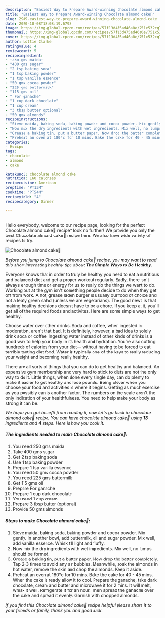 ```yaml
---
description: "Easiest Way to Prepare Award-winning Chocolate almond cake🎂"
title: "Easiest Way to Prepare Award-winning Chocolate almond cake🎂"
slug: 2989-easiest-way-to-prepare-award-winning-chocolate-almond-cake
date: 2020-10-08T18:08:19.679Z
image: https://img-global.cpcdn.com/recipes/57f13d475ad46a0e/751x532cq70/chocolate-almond-cake🎂-recipe-main-photo.jpg
thumbnail: https://img-global.cpcdn.com/recipes/57f13d475ad46a0e/751x532cq70/chocolate-almond-cake🎂-recipe-main-photo.jpg
cover: https://img-global.cpcdn.com/recipes/57f13d475ad46a0e/751x532cq70/chocolate-almond-cake🎂-recipe-main-photo.jpg
author: Lottie Clarke
ratingvalue: 4
reviewcount: 5
recipeingredient:
- "250 gms maida"
- "400 gms sugar"
- "2 tsp baking soda"
- "1 tsp baking powder"
- "1 tsp vanilla essence"
- "50 gms cocoa powder"
- "225 gms buttermilk"
- "115 gms oil"
- " For ganache"
- "1 cup dark chocolate"
- "1 cup cream"
- "3 tbsp butter optional"
- "50 gms almonds"
recipeinstructions:
- "Sieve maida, baking soda, baking powder and cocoa powder. Mix gently. In another bowl, add buttermilk, oil and sugar powder. Mix well, add vanilla essence. Whisk till light and fluffy."
- "Now mix the dry ingredients with wet ingredients. Mix well, no lumps should be formed."
- "Grease a baking tin, put a butter paper. Now drop the batter completely. Tap 2-3 times to avoid any air bubbles. Meanwhile, soak the almonds in hot water, remove the skin and chop the almonds. Keep it aside."
- "Preheat an oven at 180°c for 10 mins. Bake the cake for 40 - 45 mins. When the cake is ready allow it to cool. Prepare the ganache, take dark chocolate, cream and butter and microwave it for 2 mins. It will melt, whisk it well. Refrigerate it for an hour. Then spread the ganache over the cake and spread it evenly. Garnish with chopped almonds."
categories:
- Recipe
tags:
- chocolate
- almond
- cake

katakunci: chocolate almond cake 
nutrition: 160 calories
recipecuisine: American
preptime: "PT13M"
cooktime: "PT54M"
recipeyield: "4"
recipecategory: Dinner

---
```

<br>
Hello everybody, welcome to our recipe page, looking for the perfect Chocolate almond cake🎂 recipe? look no further! We provide you only the best Chocolate almond cake🎂 recipe here. We also have wide variety of recipes to try.
<br>


![Chocolate almond cake🎂](https://img-global.cpcdn.com/recipes/57f13d475ad46a0e/751x532cq70/chocolate-almond-cake🎂-recipe-main-photo.jpg)

<i>Before you jump to Chocolate almond cake🎂 recipe, you may want to read this short interesting healthy tips about <strong>The Simple Ways to Be Healthy</strong>.</i>

Everyone knows that in order to truly be healthy you need to eat a nutritious and balanced diet and get a proper workout regularly. Sadly, there isn't always enough time or energy for us to really do the things we want to do. Working out at the gym isn't something people decide to do when they get off from work. A hot, grease laden burger is usually our food of choice and not a leafy green salad (unless we are vegetarians). The good news is that making healthy decisions doesn’t have to be a chore. If you keep at it, you'll get all of the required foods and activites. Here are some simple ways to get healthy.

Choose water over other drinks. Soda and coffee, when ingested in moderation, aren't that bad. It is definitely, however, a bad idea to solely drink soda or coffee. Ingesting water instead of other kinds of drinks is a good way to help your body in its health and hydration. You’re also cutting hundreds of calories from your diet— without having to be forced to eat terrible tasting diet food. Water is typically one of the keys to really reducing your weight and becoming really healthy.

There are all sorts of things that you can do to get healthy and balanced. An expensive gym membership and very hard to stick to diets are not the only way to do it. Little things, when done every single day, can do plenty to make it easier to get healthy and lose pounds. Being clever when you choose your food and activities is where it begins. Getting as much exercise as you possibly can is another factor. The numbers on the scale aren't the only indication of your healthfulness. You need to help make your body as strong it can be. 


<i>We hope you got benefit from reading it, now let's go back to chocolate almond cake🎂 recipe. You can have chocolate almond cake🎂 using <strong>13</strong> ingredients and <strong>4</strong> steps. Here is how you cook it.
</i>

##### The ingredients needed to make Chocolate almond cake🎂:

1. You need 250 gms maida
1. Take 400 gms sugar
1. Get 2 tsp baking soda
1. Use 1 tsp baking powder
1. Prepare 1 tsp vanilla essence
1. You need 50 gms cocoa powder
1. You need 225 gms buttermilk
1. Get 115 gms oil
1. Prepare  For ganache
1. Prepare 1 cup dark chocolate
1. You need 1 cup cream
1. Prepare 3 tbsp butter (optional)
1. Provide 50 gms almonds


##### Steps to make Chocolate almond cake🎂:

1. Sieve maida, baking soda, baking powder and cocoa powder. Mix gently. In another bowl, add buttermilk, oil and sugar powder. Mix well, add vanilla essence. Whisk till light and fluffy.
1. Now mix the dry ingredients with wet ingredients. Mix well, no lumps should be formed.
1. Grease a baking tin, put a butter paper. Now drop the batter completely. Tap 2-3 times to avoid any air bubbles. Meanwhile, soak the almonds in hot water, remove the skin and chop the almonds. Keep it aside.
1. Preheat an oven at 180°c for 10 mins. Bake the cake for 40 - 45 mins. When the cake is ready allow it to cool. Prepare the ganache, take dark chocolate, cream and butter and microwave it for 2 mins. It will melt, whisk it well. Refrigerate it for an hour. Then spread the ganache over the cake and spread it evenly. Garnish with chopped almonds.


<i>If you find this Chocolate almond cake🎂 recipe helpful please share it to your friends or family, thank you and good luck.</i>
